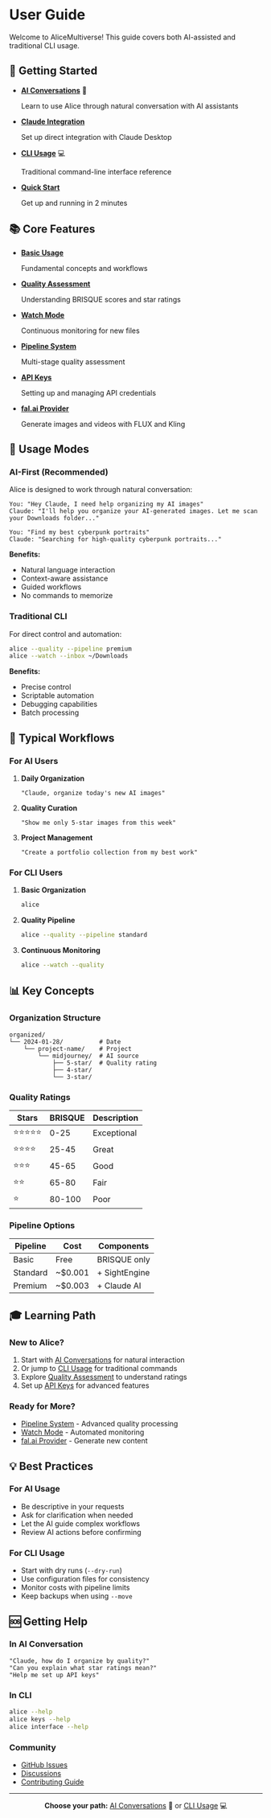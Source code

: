 # User Guide

Welcome to AliceMultiverse! This guide covers both AI-assisted and traditional CLI usage.

## 🚀 Getting Started

<div class="grid cards" markdown>

- **[AI Conversations](ai-conversations.md)** 🤖
    
    Learn to use Alice through natural conversation with AI assistants

- **[Claude Integration](claude-integration.md)** 
    
    Set up direct integration with Claude Desktop

- **[CLI Usage](cli-usage.md)** 💻
    
    Traditional command-line interface reference

- **[Quick Start](../../QUICKSTART.md)**
    
    Get up and running in 2 minutes

</div>

## 📚 Core Features

<div class="grid cards" markdown>

- **[Basic Usage](basic-usage.md)**
    
    Fundamental concepts and workflows

- **[Quality Assessment](quality-assessment.md)**
    
    Understanding BRISQUE scores and star ratings

- **[Watch Mode](watch-mode.md)**
    
    Continuous monitoring for new files

- **[Pipeline System](pipeline-system.md)**
    
    Multi-stage quality assessment

- **[API Keys](api-keys.md)**
    
    Setting up and managing API credentials

- **[fal.ai Provider](fal-provider.md)**
    
    Generate images and videos with FLUX and Kling

</div>

## 🎯 Usage Modes

### AI-First (Recommended)

Alice is designed to work through natural conversation:

```
You: "Hey Claude, I need help organizing my AI images"
Claude: "I'll help you organize your AI-generated images. Let me scan your Downloads folder..."

You: "Find my best cyberpunk portraits"
Claude: "Searching for high-quality cyberpunk portraits..."
```

**Benefits:**
- Natural language interaction
- Context-aware assistance
- Guided workflows
- No commands to memorize

### Traditional CLI

For direct control and automation:

```bash
alice --quality --pipeline premium
alice --watch --inbox ~/Downloads
```

**Benefits:**
- Precise control
- Scriptable automation
- Debugging capabilities
- Batch processing

## 🔄 Typical Workflows

### For AI Users

1. **Daily Organization**
   ```
   "Claude, organize today's new AI images"
   ```

2. **Quality Curation**
   ```
   "Show me only 5-star images from this week"
   ```

3. **Project Management**
   ```
   "Create a portfolio collection from my best work"
   ```

### For CLI Users

1. **Basic Organization**
   ```bash
   alice
   ```

2. **Quality Pipeline**
   ```bash
   alice --quality --pipeline standard
   ```

3. **Continuous Monitoring**
   ```bash
   alice --watch --quality
   ```

## 📊 Key Concepts

### Organization Structure
```
organized/
└── 2024-01-28/          # Date
    └── project-name/    # Project
        └── midjourney/  # AI source
            ├── 5-star/  # Quality rating
            ├── 4-star/
            └── 3-star/
```

### Quality Ratings

| Stars | BRISQUE | Description |
|-------|---------|-------------|
| ⭐⭐⭐⭐⭐ | 0-25 | Exceptional |
| ⭐⭐⭐⭐ | 25-45 | Great |
| ⭐⭐⭐ | 45-65 | Good |
| ⭐⭐ | 65-80 | Fair |
| ⭐ | 80-100 | Poor |

### Pipeline Options

| Pipeline | Cost | Components |
|----------|------|------------|
| Basic | Free | BRISQUE only |
| Standard | ~$0.001 | + SightEngine |
| Premium | ~$0.003 | + Claude AI |

## 🎓 Learning Path

### New to Alice?

1. Start with [AI Conversations](ai-conversations.md) for natural interaction
2. Or jump to [CLI Usage](cli-usage.md) for traditional commands
3. Explore [Quality Assessment](quality-assessment.md) to understand ratings
4. Set up [API Keys](api-keys.md) for advanced features

### Ready for More?

- [Pipeline System](pipeline-system.md) - Advanced quality processing
- [Watch Mode](watch-mode.md) - Automated monitoring
- [fal.ai Provider](fal-provider.md) - Generate new content

## 💡 Best Practices

### For AI Usage
- Be descriptive in your requests
- Ask for clarification when needed
- Let the AI guide complex workflows
- Review AI actions before confirming

### For CLI Usage
- Start with dry runs (`--dry-run`)
- Use configuration files for consistency
- Monitor costs with pipeline limits
- Keep backups when using `--move`

## 🆘 Getting Help

### In AI Conversation
```
"Claude, how do I organize by quality?"
"Can you explain what star ratings mean?"
"Help me set up API keys"
```

### In CLI
```bash
alice --help
alice keys --help
alice interface --help
```

### Community
- [GitHub Issues](https://github.com/yourusername/AliceMultiverse/issues)
- [Discussions](https://github.com/yourusername/AliceMultiverse/discussions)
- [Contributing Guide](../../CONTRIBUTING.md)

---

<div align="center">

**Choose your path:** [AI Conversations](ai-conversations.md) 🤖 or [CLI Usage](cli-usage.md) 💻

</div>